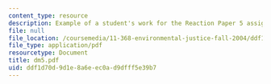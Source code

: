 ```yaml
---
content_type: resource
description: Example of a student's work for the Reaction Paper 5 assignment.
file: null
file_location: /coursemedia/11-368-environmental-justice-fall-2004/ddf1d70d9d1e8a6eec0ad9dfff5e39b7_dm5.pdf
file_type: application/pdf
resourcetype: Document
title: dm5.pdf
uid: ddf1d70d-9d1e-8a6e-ec0a-d9dfff5e39b7
---
```

